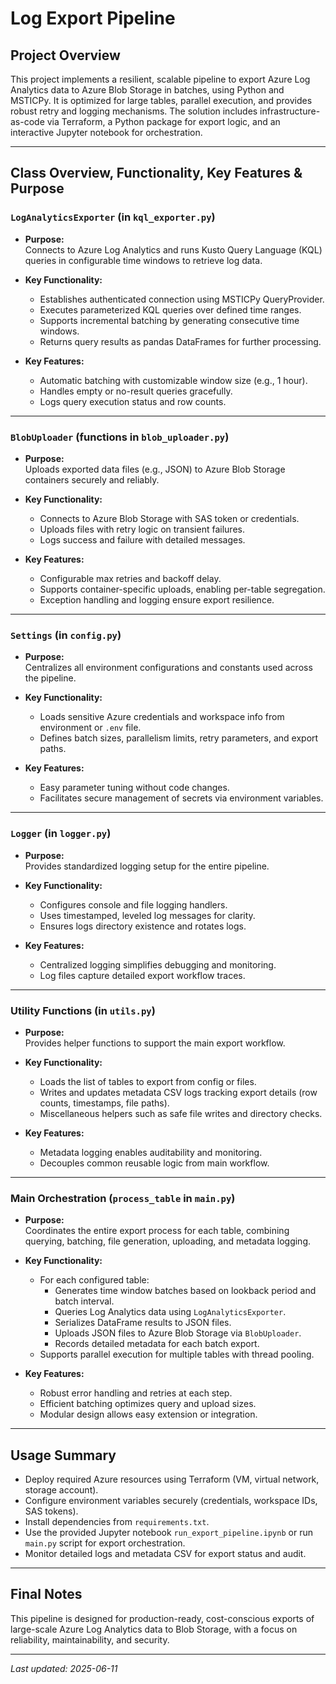 # Log Export Pipeline

## Project Overview

This project implements a resilient, scalable pipeline to export Azure Log Analytics data to Azure Blob Storage in batches, using Python and MSTICPy. It is optimized for large tables, parallel execution, and provides robust retry and logging mechanisms. The solution includes infrastructure-as-code via Terraform, a Python package for export logic, and an interactive Jupyter notebook for orchestration.

---

## Class Overview, Functionality, Key Features & Purpose

### `LogAnalyticsExporter` (in `kql_exporter.py`)

- **Purpose:**  
  Connects to Azure Log Analytics and runs Kusto Query Language (KQL) queries in configurable time windows to retrieve log data.

- **Key Functionality:**  
  - Establishes authenticated connection using MSTICPy QueryProvider.  
  - Executes parameterized KQL queries over defined time ranges.  
  - Supports incremental batching by generating consecutive time windows.  
  - Returns query results as pandas DataFrames for further processing.

- **Key Features:**  
  - Automatic batching with customizable window size (e.g., 1 hour).  
  - Handles empty or no-result queries gracefully.  
  - Logs query execution status and row counts.

---

### `BlobUploader` (functions in `blob_uploader.py`)

- **Purpose:**  
  Uploads exported data files (e.g., JSON) to Azure Blob Storage containers securely and reliably.

- **Key Functionality:**  
  - Connects to Azure Blob Storage with SAS token or credentials.  
  - Uploads files with retry logic on transient failures.  
  - Logs success and failure with detailed messages.

- **Key Features:**  
  - Configurable max retries and backoff delay.  
  - Supports container-specific uploads, enabling per-table segregation.  
  - Exception handling and logging ensure export resilience.

---

### `Settings` (in `config.py`)

- **Purpose:**  
  Centralizes all environment configurations and constants used across the pipeline.

- **Key Functionality:**  
  - Loads sensitive Azure credentials and workspace info from environment or `.env` file.  
  - Defines batch sizes, parallelism limits, retry parameters, and export paths.  

- **Key Features:**  
  - Easy parameter tuning without code changes.  
  - Facilitates secure management of secrets via environment variables.

---

### `Logger` (in `logger.py`)

- **Purpose:**  
  Provides standardized logging setup for the entire pipeline.

- **Key Functionality:**  
  - Configures console and file logging handlers.  
  - Uses timestamped, leveled log messages for clarity.  
  - Ensures logs directory existence and rotates logs.

- **Key Features:**  
  - Centralized logging simplifies debugging and monitoring.  
  - Log files capture detailed export workflow traces.

---

### Utility Functions (in `utils.py`)

- **Purpose:**  
  Provides helper functions to support the main export workflow.

- **Key Functionality:**  
  - Loads the list of tables to export from config or files.  
  - Writes and updates metadata CSV logs tracking export details (row counts, timestamps, file paths).  
  - Miscellaneous helpers such as safe file writes and directory checks.

- **Key Features:**  
  - Metadata logging enables auditability and monitoring.  
  - Decouples common reusable logic from main workflow.

---

### Main Orchestration (`process_table` in `main.py`)

- **Purpose:**  
  Coordinates the entire export process for each table, combining querying, batching, file generation, uploading, and metadata logging.

- **Key Functionality:**  
  - For each configured table:  
    - Generates time window batches based on lookback period and batch interval.  
    - Queries Log Analytics data using `LogAnalyticsExporter`.  
    - Serializes DataFrame results to JSON files.  
    - Uploads JSON files to Azure Blob Storage via `BlobUploader`.  
    - Records detailed metadata for each batch export.  
  - Supports parallel execution for multiple tables with thread pooling.

- **Key Features:**  
  - Robust error handling and retries at each step.  
  - Efficient batching optimizes query and upload sizes.  
  - Modular design allows easy extension or integration.

---

## Usage Summary

- Deploy required Azure resources using Terraform (VM, virtual network, storage account).  
- Configure environment variables securely (credentials, workspace IDs, SAS tokens).  
- Install dependencies from `requirements.txt`.  
- Use the provided Jupyter notebook `run_export_pipeline.ipynb` or run `main.py` script for export orchestration.  
- Monitor detailed logs and metadata CSV for export status and audit.

---

## Final Notes

This pipeline is designed for production-ready, cost-conscious exports of large-scale Azure Log Analytics data to Blob Storage, with a focus on reliability, maintainability, and security.

---

*Last updated: 2025-06-11*

